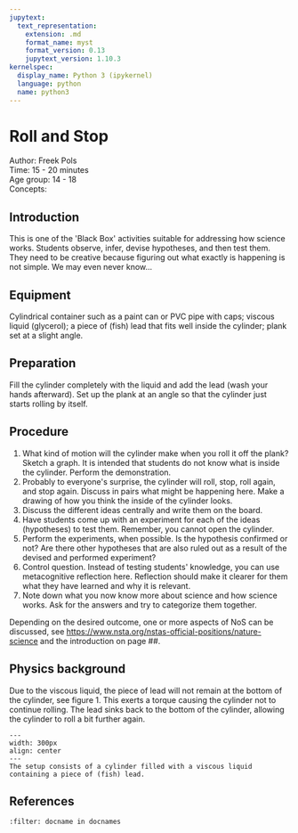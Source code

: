 ```yaml
---
jupytext:
  text_representation:
    extension: .md
    format_name: myst
    format_version: 0.13
    jupytext_version: 1.10.3
kernelspec:
  display_name: Python 3 (ipykernel)
  language: python
  name: python3
---
```


# Roll and Stop


Author: Freek Pols    \
Time:	  15 - 20 minutes	\
Age group:	14 - 18\
Concepts:	

## Introduction
This is one of the 'Black Box' activities suitable for addressing how science works. Students observe, infer, devise hypotheses, and then test them. They need to be creative because figuring out what exactly is happening is not simple. We may even never know...

## Equipment
Cylindrical container such as a paint can or PVC pipe with caps; viscous liquid (glycerol); a piece of (fish) lead that fits well inside the cylinder; plank set at a slight angle.

## Preparation
Fill the cylinder completely with the liquid and add the lead (wash your hands afterward). Set up the plank at an angle so that the cylinder just starts rolling by itself.

## Procedure
1. What kind of motion will the cylinder make when you roll it off the plank? Sketch a graph. It is intended that students do not know what is inside the cylinder. Perform the demonstration.
2. Probably to everyone's surprise, the cylinder will roll, stop, roll again, and stop again. Discuss in pairs what might be happening here. Make a drawing of how you think the inside of the cylinder looks.
3. Discuss the different ideas centrally and write them on the board.
4. Have students come up with an experiment for each of the ideas (hypotheses) to test them. Remember, you cannot open the cylinder.
5. Perform the experiments, when possible. Is the hypothesis confirmed or not? Are there other hypotheses that are also ruled out as a result of the devised and performed experiment?
6. Control question. Instead of testing students' knowledge, you can use metacognitive reflection here. Reflection should make it clearer for them what they have learned and why it is relevant.
7. Note down what you now know more about science and how science works. Ask for the answers and try to categorize them together.


Depending on the desired outcome, one or more aspects of NoS can be discussed, see https://www.nsta.org/nstas-official-positions/nature-science and the introduction on page ##.


## Physics background
Due to the viscous liquid, the piece of lead will not remain at the bottom of the cylinder, see figure 1. This exerts a torque causing the cylinder not to continue rolling. The lead sinks back to the bottom of the cylinder, allowing the cylinder to roll a bit further again.

```{figure} demo72_figure1.jpg
---
width: 300px
align: center
---
The setup consists of a cylinder filled with a viscous liquid containing a piece of (fish) lead.
```

## References
```{bibliography}
:filter: docname in docnames
```